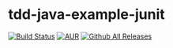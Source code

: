 # tdd-java-example-junit
[![Build Status](https://travis-ci.org/jennalwise/tdd-java-example-junit.svg?branch=master)](https://travis-ci.org/jennalwise/tdd-java-example-junit)
[![AUR](https://img.shields.io/aur/license/yaourt.svg)](https://travis-ci.org/jennalwise/tdd-java-example-junit)
[![Github All Releases](https://img.shields.io/github/downloads/atom/atom/total.svg)](https://travis-ci.org/jennalwise/tdd-java-example-junit)
